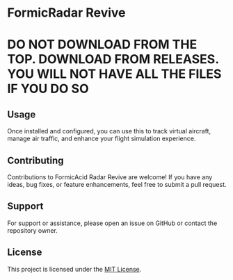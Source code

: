 # FormicRadar Revive
# DO NOT DOWNLOAD FROM THE TOP. DOWNLOAD FROM RELEASES. YOU WILL NOT HAVE ALL THE FILES IF YOU DO SO



## Usage

Once installed and configured, you can use this to track virtual aircraft, manage air traffic, and enhance your flight simulation experience.

## Contributing

Contributions to FormicAcid Radar Revive are welcome! If you have any ideas, bug fixes, or feature enhancements, feel free to submit a pull request.

## Support

For support or assistance, please open an issue on GitHub or contact the repository owner.

## License

This project is licensed under the [MIT License](LICENSE).
